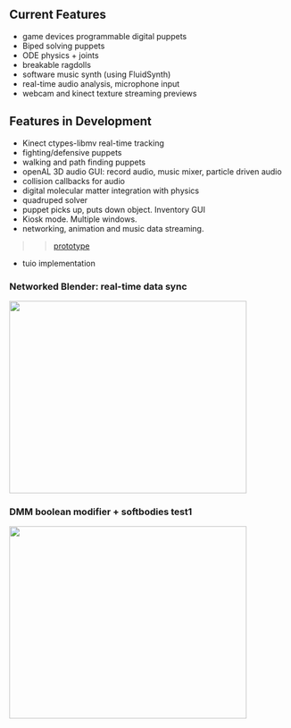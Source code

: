 ## Current Features ##
  * game devices programmable digital puppets
  * Biped solving puppets
  * ODE physics + joints
  * breakable ragdolls
  * software music synth (using FluidSynth)
  * real-time audio analysis, microphone input
  * webcam and kinect texture streaming previews

## Features in Development ##
  * Kinect ctypes-libmv real-time tracking
  * fighting/defensive puppets
  * walking and path finding puppets
  * openAL 3D audio GUI: record audio, music mixer, particle driven audio
  * collision callbacks for audio
  * digital molecular matter integration with physics
  * quadruped solver
  * puppet picks up, puts down object. Inventory GUI
  * Kiosk mode. Multiple windows.
  * networking, animation and music data streaming.
> > [prototype](http://code.google.com/p/bpyengine/)
  * tuio implementation


### Networked Blender: real-time data sync ###
<a href='http://www.youtube.com/watch?feature=player_embedded&v=szi48Q9Ave8' target='_blank'><img src='http://img.youtube.com/vi/szi48Q9Ave8/0.jpg' width='425' height=344 /></a>

### DMM boolean modifier + softbodies test1 ###
<a href='http://www.youtube.com/watch?feature=player_embedded&v=DTwIquWhjN0' target='_blank'><img src='http://img.youtube.com/vi/DTwIquWhjN0/0.jpg' width='425' height=344 /></a>